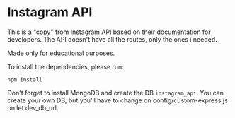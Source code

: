 # Instagram API

This is a "copy" from Instagram API based on their documentation for developers.
The API doesn't have all the routes, only the ones i needed.

Made only for educational purposes.

To install the dependencies, please run:

```
npm install
```

Don't forget to install MongoDB and create the DB `instagram_api`. You can create your own DB, but you'll have to change on config/custom-express.js on let dev_db_url.
